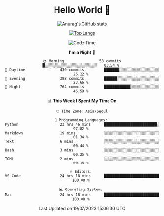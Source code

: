 <div align="center">

# Hello World 👋

[![Anurag's GitHub stats](https://github-readme-stats.vercel.app/api?username=taeho0888&show_icons=true&theme=dracula)](https://github.com/anuraghazra/github-readme-stats)

[![Top Langs](https://github-readme-stats.vercel.app/api/top-langs/?username=taeho0888&theme=dracula)](https://github.com/anuraghazra/github-readme-stats)
<!--
**taeho0888/taeho0888** is a ✨ _special_ ✨ repository because its `README.md` (this file) appears on your GitHub profile.

<!--START_SECTION:waka-->
![Code Time](http://img.shields.io/badge/Code%20Time-139%20hrs%2020%20mins-blue)

**I'm a Night 🦉** 

```text
🌞 Morning                58 commits          █░░░░░░░░░░░░░░░░░░░░░░░░   03.54 % 
🌆 Daytime                430 commits         ███████░░░░░░░░░░░░░░░░░░   26.22 % 
🌃 Evening                388 commits         ██████░░░░░░░░░░░░░░░░░░░   23.66 % 
🌙 Night                  764 commits         ████████████░░░░░░░░░░░░░   46.59 % 
```


📊 **This Week I Spent My Time On** 

```text
🕑︎ Time Zone: Asia/Seoul

💬 Programming Languages: 
Python                   23 hrs 46 mins      ████████████████████████░   97.82 % 
Markdown                 19 mins             ░░░░░░░░░░░░░░░░░░░░░░░░░   01.34 % 
Text                     6 mins              ░░░░░░░░░░░░░░░░░░░░░░░░░   00.44 % 
Bash                     3 mins              ░░░░░░░░░░░░░░░░░░░░░░░░░   00.25 % 
TOML                     2 mins              ░░░░░░░░░░░░░░░░░░░░░░░░░   00.15 % 

🔥 Editors: 
VS Code                  24 hrs 18 mins      █████████████████████████   100.00 % 

💻 Operating System: 
Mac                      24 hrs 18 mins      █████████████████████████   100.00 % 
```


 Last Updated on 19/07/2023 15:06:30 UTC
<!--END_SECTION:waka-->
</div>
